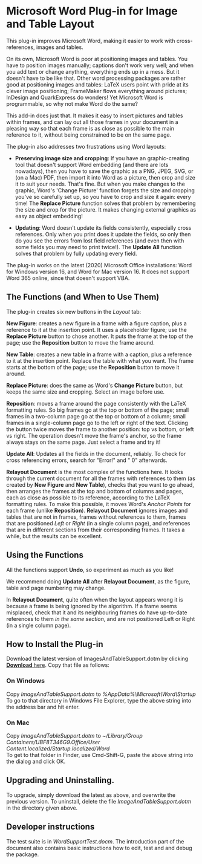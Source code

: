 # Microsoft Word Plug-in for Image and Table Layout

This plug-in improves Microsoft Word, making it easier to work with cross-references, images and tables. 

On its own, Microsoft Word is poor at positioning images and tables. You have to position images manually; captions don't work very well; and when you add text or change anything, everything ends up in a mess. But it doesn't have to be like that. Other word processing packages are rather good at positioning images and tables: LaTeX users point with pride at its clever image positioning; FrameMaker flows everything around pictures; InDesign and QuarkExpress do wonders! Yet Microsoft Word is programmable, so why not make Word do the same?

This add-in does just that. It makes it easy to insert pictures and tables within frames, and can lay out all those frames in your document in a pleasing way so that each frame is as close as possible to the main reference to it, without being constrained to be on the same page.

The plug-in also addresses two frustrations using Word layouts:

*  **Preserving image size and cropping**: If you have an graphic-creating tool that doesn't support Word embedding (and there are lots nowadays), then you have to save the graphic as a PNG, JPEG, SVG, or (on a Mac) PDF, then import it into Word as a picture, then crop and size it to suit your needs. That's fine. But when you make changes to the graphic, Word's 'Change Picture' function forgets the size and cropping you've so carefully set up, so you have to crop and size it again: every time! The **Replace Picture** function solves that problem by remembering the size and crop for the picture. It makes changing external graphics as easy as object embedding!

* **Updating**: Word doesn't update its fields consistently, especially cross references. Only when you print does it update the fields, so only then do you see the errors from lost field references (and even then with some fields you may need to print twice!). The **Update All** function solves that problem by fully updating every field.

The plug-in works on the latest (2020) Microsoft Office installations: Word for Windows version 16, and Word for Mac version 16. It does not support Word 365 online, since that doesn't support VBA.

## The Functions (and When to Use Them)

The plug-in creates six new buttons in the *Layout* tab:

**New Figure**: creates a new figure in a frame with a figure caption, plus a reference to it at the insertion point. It uses a placeholder figure; use the **Replace Picture** button to chose another. It puts the frame at the top of the page; use the **Reposition** button to move the frame around.

**New Table**: creates a new table in a frame with a caption, plus a reference to it at the insertion point. Replace the table with what you want. The frame starts at the bottom of the page; use the **Reposition** button to move it around.

**Replace Picture**: does the same as Word's **Change Picture** button, but keeps the same size and cropping. Select an image before use. 

**Reposition**: moves a frame around the page consistently with the LaTeX formatting rules. So big frames go at the top or bottom of the page; small frames in a two-column page go at the top or bottom of a column; small frames in a single-column page go to the left or right of the text. Clicking the button twice moves the frame to another position: top vs bottom, or left vs right. The operation doesn't move the frame's anchor, so the frame always stays on the same page. Just select a frame and try it!

**Update All**: Updates all the fields in the document, reliably. To check for cross referencing errors, search for "Error!" and " 0" afterwards.

**Relayout Document** is the most complex of the functions here. It looks through the current document for all the frames with references to them (as created by **New Figure** and **New Table**), checks that you want to go ahead, then arranges the frames at the top and bottom of columns and pages, each as close as possible to its reference, according to the LaTeX formatting rules. To make this possible, it moves Word's *Anchor Points* for each frame (unlike **Reposition**). **Relayout Document** ignores images and tables that are not in frames, frames without references to them, frames that are positioned *Left* or *Right* (in a single column page), and references that are in different sections from their corresponding frames. It takes a while, but the results can be excellent.

## Using the Functions


All the functions support **Undo**, so experiment as much as you like!

We recommend doing **Update All** after **Relayout Document**, as the figure, table and page numbering may change.

In **Relayout Document**, quite often when the layout appears wrong it is because a frame is being ignored by the algorithm. If a frame seems misplaced, check that it and its neighbouring frames do have up-to-date references to them *in the same section*, and are not positioned Left or Right (in a single column page).

## How to Install the Plug-in

Download the latest version of ImagesAndTableSupport.dotm by clicking [**Download** here](https://github.com/charlesweir/WordImagesAndTables/releases/download/V2.1/ImageAndTableSupport.dotm). Copy that file as follows:

### On Windows

Copy *ImageAndTableSupport.dotm* to *%AppData%\Microsoft\Word\Startup*  
To go to that directory in Windows File Explorer, type the above string into the address bar and hit enter.  

### On Mac

Copy *ImageAndTableSupport.dotm* to *~/Library/Group Containers/UBF8T346G9.Office/User Content.localized/Startup.localized/Word*  
To get to that folder in Finder, use Cmd-Shift-G, paste the above string into the dialog and click OK.

## Upgrading and Uninstalling.

To upgrade, simply download the latest as above, and overwrite the previous version. To uninstall, delete the file *ImageAndTableSupport.dotm* in the directory given above.

## Developer instructions

The test suite is in *WordSupportTest.docm*. The introduction part of the document also contains basic instructions how to edit, test and and debug the package.

